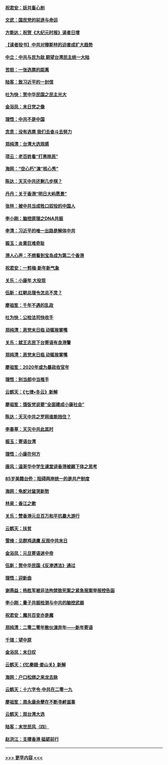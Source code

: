 #### [祝君安：妖共畜心剖](../pages/nsc993/n11794273.md?t=01152331) 
#### [文武：国民党的前途与命运](../pages/nsc993/n11794198.md?t=01152331) 
#### [方能达：祝贺《大纪元时报》读者日增](../pages/nsc993/n11793807.md?t=01152331) 
#### [【读者投书】中共对穆斯林的迫害成扩大趋势](../pages/nsc993/n11791371.md?t=01152331) 
#### [中立：中共与民为敌 期望台湾民主统一大陆](../pages/nsc993/n11790392.md?t=01152331) 
#### [苦胆：一张选票的距离](../pages/nsc993/n11788914.md?t=01152331) 
#### [陆客：致习近平的一封信](../pages/nsc993/n11788867.md?t=01152331) 
#### [吐为快：贺中华民国之民主光大](../pages/nsc993/n11788618.md?t=01152331) 
#### [金浴凤：末日党之像](../pages/nsc993/n11787475.md?t=01152331) 
#### [理悟：中共不是中国](../pages/nsc993/n11787463.md?t=01152331) 
#### [念贲：没有选票  我们去奋斗去努力](../pages/nsc993/n11787398.md?t=01152331) 
#### [郑纯清：台湾大选观感](../pages/nsc993/n11786210.md?t=01152331) 
#### [项云：老百姓看“打黑除恶”](../pages/nsc993/n11785398.md?t=01152331) 
#### [海网：“空心朽”演“核心秀”](../pages/nsc993/n11783874.md?t=01152331) 
#### [陈达：天灭中共还剩几步棋？](../pages/nsc993/n11783719.md?t=01152331) 
#### [丹丹：关于香港“明日大屿愿景”](../pages/nsc993/n11783273.md?t=01152331) 
#### [张林：被中共当成牲口奴役的中国人](../pages/nsc993/n11782397.md?t=01152331) 
#### [李小刚：脑控原理之DNA共振](../pages/nsc993/n11780962.md?t=01152331) 
#### [李清：习近平的唯一出路是解体中共](../pages/nsc993/n11780866.md?t=01152331) 
#### [振玉：炎黄巨难奇耻](../pages/nsc993/n11779632.md?t=01152331) 
#### [港人心声：不想看到宝岛成为第二个香港](../pages/nsc993/n11778817.md?t=01152331) 
#### [祝君安：一剪梅‧新年新气象](../pages/nsc993/n11776340.md?t=01152331) 
#### [关乐：小康年 大役现](../pages/nsc993/n11774213.md?t=01152331) 
#### [伍新：红朝总理令怎总不灵？](../pages/nsc993/n11770813.md?t=01152331) 
#### [廖祖笙：千年不遇的乱政](../pages/nsc993/n11770373.md?t=01152331) 
#### [吐为快：公检法司快收手](../pages/nsc993/n11770359.md?t=01152331) 
#### [郑纯清：恶党末日临 动辄挨掌嘴](../pages/nsc993/n11769912.md?t=01152331) 
#### [关乐：就王志民下台寄语有良港警](../pages/nsc993/n11769903.md?t=01152331) 
#### [郑纯清：恶党末日临 动辄挨掌嘴](../pages/nsc993/n11769356.md?t=01152331) 
#### [廖祖笙：2020年或为暴政收官年](../pages/nsc993/n11768216.md?t=01152331) 
#### [理悟：别当郎中当推手](../pages/nsc993/n11768243.md?t=01152331) 
#### [云鹤天：《七律▪冬云》新解](../pages/nsc993/n11768204.md?t=01152331) 
#### [廖祖笙：饿饭党说要“全面建成小康社会”](../pages/nsc993/n11767482.md?t=01152331) 
#### [陈达：天灭中共之罗网谁能挡住？](../pages/nsc993/n11767465.md?t=01152331) 
#### [李春草：天灭中共此其时](../pages/nsc993/n11767452.md?t=01152331) 
#### [振玉：寄语台湾](../pages/nsc993/n11767432.md?t=01152331) 
#### [理悟：小康在何方](../pages/nsc993/n11767394.md?t=01152331) 
#### [唐风：温哥华中学生课堂讲香港被踢下体之思考](../pages/nsc993/n11766848.md?t=01152331) 
#### [85岁美籍台侨：阻碍两岸统一的是共产制度](../pages/nsc993/n11765043.md?t=01152331) 
#### [海网：龟蛇对鼠哭新愁](../pages/nsc993/n11764895.md?t=01152331) 
#### [林泉：香江之歌](../pages/nsc993/n11764415.md?t=01152331) 
#### [关乐：赞香港元旦百万和平抗暴大游行](../pages/nsc993/n11764382.md?t=01152331) 
#### [云鹤天：扶贫](../pages/nsc993/n11764245.md?t=01152331) 
#### [雪绮：见群鸡退鹰  反观中共末日](../pages/nsc993/n11762112.md?t=01152331) 
#### [金浴凤：元旦寄语迷中帝](../pages/nsc993/n11761788.md?t=01152331) 
#### [伍新：贺中华民国《反渗透法》通过](../pages/nsc993/n11761994.md?t=01152331) 
#### [理悟：迎新曲](../pages/nsc993/n11761152.md?t=01152331) 
#### [谢燕益：杨胜军被非法拘禁致死案之紧急报案举报控告函](../pages/nsc993/n11756134.md?t=01152331) 
#### [李小刚：量子共振检测与中共的脑控武器](../pages/nsc993/n11754518.md?t=01152331) 
#### [祝君安：魔共百变亦是魔](../pages/nsc993/n11754469.md?t=01152331) 
#### [郑纯清：二零二零年散伙演弃年——新年寄语](../pages/nsc993/n11754195.md?t=01152331) 
#### [千瑞：望中原](../pages/nsc993/n11754159.md?t=01152331) 
#### [金浴凤：末日叹](../pages/nsc993/n11752359.md?t=01152331) 
#### [云鹤天：《忆秦娥‧娄山关》新解](../pages/nsc993/n11752348.md?t=01152331) 
#### [海网：户口松绑之来龙去脉](../pages/nsc993/n11752328.md?t=01152331) 
#### [云鹤天：十六字令‧中共在二零一九](../pages/nsc993/n11752305.md?t=01152331) 
#### [廖祖笙：周永康余孽在不断寻衅滋事](../pages/nsc993/n11751013.md?t=01152331) 
#### [云鹤天：观台湾大选](../pages/nsc993/n11751007.md?t=01152331) 
#### [陆客：末世民风（四）](../pages/nsc993/n11749203.md?t=01152331) 
#### [赵洪江：支撑香港 砥砺前行](../pages/nsc993/n11748482.md?t=01152331) 

----
#### [ >>> 更早内容 <<< ](../indexes/nsc993-earlier.md)
